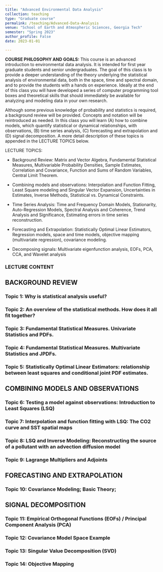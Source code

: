 ```yaml
---
title: "Advanced Environmental Data Analysis"
collection: teaching
type: "Graduate course"
permalink: /teaching/Advanced-Data-Analysis
venue: "School of Earth and Atmospheric Sciences, Georgia Tech"
semester: "Spring 2023"
author_profile: False
date: 2023-01-01

---
```



**COURSE PHILOSOPHY AND GOALS:** This course is an advanced introduction to environmental data analysis. It is intended for first year graduate students and senior undergraduates. The goal of this class is to provide a deeper understanding of the theory underlying the statistical analysis of environmental data, both in the space, time and spectral domain, and to provide the students with a hands on experience. Ideally at the end of this class you will have developed a series of computer programming tool boxes and theoretical skills that should immediately be available for analyzing and modeling data in your own research. 

Although some previous knowledge of probability and statistics is required, a background review will be provided. Concepts and notation will be reintroduced as needed. In this class you will learn (A) how to combine models, which quantify statistical or dynamical relationships, with observations, (B) time series analysis, (C) forecasting and extrapolation and (D) signal decomposition. A more detail description of these topics is appended in the LECTURE TOPICS below.

LECTURE TOPICS:
* Background Review: Matrix and Vector Algebra, Fundamental Statistical Measures, Multivariable Probability Densities, Sample Estimates, Correlation and Covariance, Function and Sums of Random Variables, Central Limit Theorem. 
 
* Combining models and observations: Interpolation and Function Fitting, Least Square modeling and Singular Vector Expansion, Uncertainties in Estimates, Inverse Methods, Statistical vs. Dynamical Constraints.

* Time Series Analysis: Time and Frequency Domain Models, Stationarity, Auto-Regression Models, Spectral Analysis and Coherence, Trend Analysis and Significance, Estimating errors in time series reconstruction.

* Forecasting and Extrapolation: Statistically Optimal Linear Estimators, Regression models, space and time models, objective mapping (multivariate regression), covariance modeling.

* Decomposing signals: Multivariate eigenfunction analysis, EOFs, PCA, CCA, and Wavelet analysis

### LECTURE CONTENT
## BACKGROUND REVIEW
### Topic 1: Why is statistical analysis useful?
### Topic 2: An overview of the statistical methods. How does it all fit together?
### Topic 3: Fundamental Statistical Measures. Univariate Statistics and PDFs.
### Topic 4: Fundamental Statistical Measures. Multivariate Statistics and JPDFs.
### Topic 5: Statistically Optimal Linear Estimators: relationship between least squares and conditional joint PDF estimates.

## COMBINING MODELS AND OBSERVATIONS
### Topic 6: Testing a model against observations: Introduction to Least Squares (LSQ)
### Topic 7: Interpolation and function fitting with LSQ: The CO2 curve and SST spatial maps
### Topic 8: LSQ and Inverse Modeling: Reconstructing the source of a pollutant with an advection diffusion model
### Topic 9: Lagrange Multipliers and Adjoints

## FORECASTING AND EXTRAPOLATION
### Topic 10: Covariance Modeling; Basic Theory;

## SIGNAL DECOMPOSITION
### Topic 11: Empirical Orthogonal Functions (EOFs) / Principal Component Analysis (PCA)
### Topic 12: Covariance Model Space Example
### Topic 13: Singular Value Decomposition (SVD)
### Topic 14: Objective Mapping

<!-- TIME SERIES ANALYSIS
### Topic 15: Understanding Time Processes in the Time Domain, White Noise, Red Noise, Auto-correlation Function, Auto-Regressive Models, Fourier Series
### Topic 16-17: Frequency domain, Spectrum and Autocovariance function, Review Convolution and Cross-correlation, Aliasing, DFT and Tapering
### Topic 18: Analysis of two or more signals, Cross-Spectra and Coherence -->


